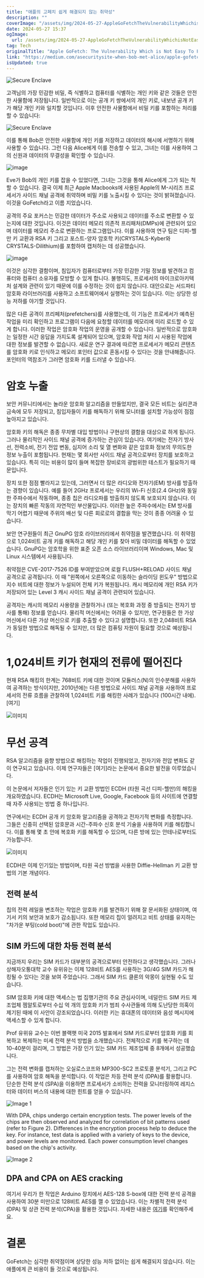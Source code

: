 ```yaml
---
title: "애플의 고페치 쉽게 해결되지 않는 취약성"
description: ""
coverImage: "/assets/img/2024-05-27-AppleGoFetchTheVulnerabilityWhichisNotEasyToFix_0.png"
date: 2024-05-27 15:37
ogImage:
  url: /assets/img/2024-05-27-AppleGoFetchTheVulnerabilityWhichisNotEasyToFix_0.png
tag: Tech
originalTitle: "Apple GoFetch: The Vulnerability Which is Not Easy To Fix"
link: "https://medium.com/asecuritysite-when-bob-met-alice/apple-gofetch-the-vulnerability-which-is-not-easy-to-fix-2c4e6229a2cb"
isUpdated: true
---
```


![Secure Enclave](/assets/img/2024-05-27-AppleGoFetchTheVulnerabilityWhichisNotEasyToFix_0.png)

고객님의 가장 민감한 비밀, 즉 식별하고 컴퓨터를 식별하는 개인 키와 같은 것들은 안전한 사물함에 저장됩니다. 일반적으로 이는 공개 키 쌍에서의 개인 키로, 내보낸 공개 키가 해당 개인 키와 일치할 것입니다. 이후 안전한 사물함에서 비밀 키를 포함하는 처리를 할 수 있습니다:

![Secure Enclave](/assets/img/2024-05-27-AppleGoFetchTheVulnerabilityWhichisNotEasyToFix_1.png)

이를 통해 Bob은 안전한 사물함에 개인 키를 저장하고 데이터의 해시에 서명하기 위해 사용할 수 있습니다. 그런 다음 Alice에게 이를 전송할 수 있고, 그녀는 이를 사용하여 그의 신원과 데이터의 무결성을 확인할 수 있습니다.

<div class="content-ad"></div>

![image](/assets/img/2024-05-27-AppleGoFetchTheVulnerabilityWhichisNotEasyToFix_2.png)

Eve가 Bob의 개인 키를 잡을 수 있었다면, 그녀는 그것을 통해 Alice에게 그가 되는 척할 수 있습니다. 결국 이제 최근 Apple Macbooks에 사용된 Apple의 M-시리즈 프로세서가 사이드 채널 공격에 취약하며 비밀 키를 노출시킬 수 있다는 것이 밝혀졌습니다. 이것을 GoFetch라고 이름 지었습니다.

공격의 주요 포커스는 민감한 데이터가 주소로 사용되고 데이터를 주소로 변환할 수 있는지에 대한 것입니다. 이것은 데이터 메모리 의존적 프리패처(DMPs)에 관련되어 있으며 데이터를 메모리 주소로 변환하는 프로그램입니다. 이를 사용하여 연구 팀은 디피-헬만 키 교환과 RSA 키 그리고 포스트-양자 암호학 키(CRYSTALS-Kyber와 CRYSTALS-Dilithium)를 포함하여 캡처하는 데 성공했습니다.

![image](/assets/img/2024-05-27-AppleGoFetchTheVulnerabilityWhichisNotEasyToFix_3.png)

<div class="content-ad"></div>

이것은 심각한 결함이며, 침입자가 컴퓨터로부터 가장 민감한 기밀 정보를 발견하고 컴퓨터와 컴퓨터 소유자를 모방할 수 있게 합니다. 불행히도, 프로세서의 마이크로아키텍처 설계와 관련이 있기 때문에 이를 수정하는 것이 쉽지 않습니다. 대안으로는 서드파티 암호화 라이브러리를 사용하고 소프트웨어에서 실행하는 것이 있습니다. 이는 상당한 성능 저하를 야기할 것입니다.

많은 다른 공격이 프리페처(prefetchers)를 사용했는데, 이 기능은 프로세서가 예측된 작업을 미리 확인하고 프로그램이 다음에 요청할 데이터를 메모리에 미리 로드할 수 있게 합니다. 이러한 작업은 암호화 작업의 운영을 공개할 수 있습니다. 일반적으로 암호화는 일정한 시간 응답을 가지도록 설계되어 있으며, 암호화 작업 처리 시 사용된 작업에 대한 정보를 발견할 수 없습니다. 새로운 연구 결과에 따르면 프로세서가 메모리 콘텐츠를 암호화 키로 인식하고 메모리 포인터 값으로 혼동시킬 수 있다는 것을 안내해줍니다. 포인터의 역참조가 그러면 암호화 키를 드러낼 수 있습니다.

# 암호 누출

보안 커뮤니티에서는 놀라운 암호화 알고리즘을 만들었지만, 결국 모든 비트는 실리콘과 금속에 모두 저장되고, 침입자들이 키를 해독하기 위해 모니터를 설치할 가능성이 점점 높아지고 있습니다.

<div class="content-ad"></div>

암호화 키의 해독은 종종 무차별 대입 방법이나 구현상의 결함을 대상으로 하게 됩니다. 그러나 물리적인 사이드 채널 공격에 증가하는 관심이 있습니다. 여기에는 전자기 방사선, 전력소비, 전기 전압 변동, 심지어 소리 및 열 변화와 같은 암호화 정보의 무의도한 정보 누출이 포함됩니다. 현재는 몇 회사만 사이드 채널 공격으로부터 장치를 보호하고 있습니다. 특히 이는 비용이 많이 들며 복잡한 장비로의 광범위한 테스트가 필요하기 때문입니다.

장치 또한 점점 빨라지고 있는데, 그러면서 더 많은 라디오와 전자기(EM) 방사를 방출하는 경향이 있습니다. 예를 들어 2GHz 프로세서는 우리의 Wi-Fi 신호(2.4 GHz)와 동일한 주파수에서 작동하며, 종종 칩은 라디오파를 방출하지 않도록 보호되지 않습니다. 이는 장치의 빠른 작동의 자연적인 부산물입니다. 이러한 높은 주파수에서는 EM 방사를 막기 어렵기 때문에 주위의 배선 및 다른 회로로의 결합을 막는 것이 종종 어려울 수 있습니다.

<div class="content-ad"></div>

보안 연구원들이 최근 GnuPG 암호 라이브러리에서 취약점을 발견했습니다. 이 취약점으로 1,024비트 공개 키를 해독하고 해당 개인 키를 찾아 비밀 데이터를 해독할 수 있었습니다. GnuPG는 암호학을 위한 표준 오픈 소스 라이브러리이며 Windows, Mac 및 Linux 시스템에서 사용됩니다.

취약점은 CVE-2017-7526 ID를 부여받았으며 로컬 FLUSH+RELOAD 사이드 채널 공격으로 공격됩니다. 이 때 "왼쪽에서 오른쪽으로 이동하는 슬라이딩 윈도우" 방법으로 지수 비트에 대한 정보가 누설되어 전체 키가 복원됩니다. 캐시 메모리에 개인 RSA 키가 저장되어 있는 Level 3 캐시 사이드 채널 공격이 관련되어 있습니다.

공격자는 캐시의 메모리 사용량을 관찰하거나 (또는 복호화 과정 중 방출되는 전자기 방사를 통해) 정보를 얻습니다. 물리적 머신에서는 어려울 수 있지만, 연구원들은 한 가상 머신에서 다른 가상 머신으로 키를 추출할 수 있다고 설명합니다. 또한 2,048비트 RSA가 동일한 방법으로 해독될 수 있지만, 더 많은 컴퓨팅 자원이 필요할 것으로 예상됩니다.

<div class="content-ad"></div>

# 1,024비트 키가 현재의 전류에 떨어진다

현재 RSA 해킹의 한계는 768비트 키에 대한 것이며 모듈러스(N)의 인수분해를 사용하여 공격하는 방식이지만, 2010년에는 다른 방법으로 사이드 채널 공격을 사용하여 프로세서의 전류 흐름을 관찰하여 1,024비트 키를 해킹한 사례가 있습니다 (100시간 내에). [여기]

![이미지](/assets/img/2024-05-27-AppleGoFetchTheVulnerabilityWhichisNotEasyToFix_6.png)

# 무선 공격

<div class="content-ad"></div>

RSA 알고리즘을 음향 방법으로 해킹하는 작업이 진행되었고, 전자기와 전압 변화도 같이 연구되고 있습니다. 이제 연구자들은 [여기]라는 논문에서 중요한 발전을 이루었습니다.

이 논문에서 저자들은 인기 있는 키 교환 방법인 ECDH (타원 곡선 디피-헬만)의 해킹을 개요하였습니다. ECDH는 Microsoft Live, Google, Facebook 등의 사이트에 연결할 때 자주 사용되는 방법 중 하나입니다.

연구에서는 ECDH 공개 키 암호화 알고리즘을 공격하고 전자기적 변화를 측정합니다. 그들은 신중히 선택된 암호문과 시간-주파수 신호 분석 기술을 사용하여 키를 해킹합니다. 이를 통해 몇 초 안에 복호화 키를 해독할 수 있으며, 다른 방에 있는 안테나로부터도 가능합니다.

![이미지](/assets/img/2024-05-27-AppleGoFetchTheVulnerabilityWhichisNotEasyToFix_7.png)

<div class="content-ad"></div>

ECDH은 이제 인기있는 방법이며, 타원 곡선 방법을 사용한 Diffie-Hellman 키 교환 방법의 기본 개념이다.

## 전력 분석

칩의 전력 레일을 변조하는 작업은 암호화 키를 발견하기 위해 잘 문서화된 상태이며, 여기서 키의 보안과 보호가 감소됩니다. 또한 메모리 칩이 얼려지고 비트 상태를 유지하는 "차가운 부팅(cold boot)"에 관한 작업도 있습니다.

## SIM 카드에 대한 차등 전력 분석

<div class="content-ad"></div>

지금까지 우리는 SIM 카드가 대부분의 공격으로부터 안전하다고 생각했습니다. 그러나 상해자오퉁대학 교수 유위유는 이제 128비트 AES를 사용하는 3G/4G SIM 카드가 해킹될 수 있다는 것을 보여 주었습니다. 그래서 SIM 카드 클론의 악몽이 실현될 수도 있습니다.

SIM 암호화 키에 대한 액세스는 법 집행기관의 주요 관심사이며, 네덜란드 SIM 카드 제조업체 젬알토로부터 수십 억 개의 암호화 키가 범죄 수사관들에 의해 도난당한 의혹이 제기된 때에 이 사안이 강조되었습니다. 이러한 키는 휴대폰의 데이터와 음성 메시지에 액세스할 수 있게 합니다.

Prof 유위유 교수는 이번 블랙햇 미국 2015 발표에서 SIM 카드로부터 암호화 키를 회복하고 복제하는 미세 전력 분석 방법을 소개했습니다. 전체적으로 키를 복구하는 데 10-40분이 걸리며, 그 방법은 가장 인기 있는 SIM 카드 제조업체 중 8개에서 성공했습니다.

그는 전력 변화를 캡처하는 오실로스코프와 MP300-SC2 프로토콜 분석기, 그리고 PC를 사용하여 암호 해독을 분석합니다. 이 작업은 차등 전력 분석 (DPA)를 활용합니다. 단순한 전력 분석 (SPA)을 이용하면 프로세서가 소비하는 전력을 모니터링하여 레지스터와 데이터 버스의 내용에 대한 힌트를 얻을 수 있습니다.

<div class="content-ad"></div>

![Image 1](/assets/img/2024-05-27-AppleGoFetchTheVulnerabilityWhichisNotEasyToFix_8.png)

With DPA, chips undergo certain encryption tests. The power levels of the chips are then observed and analyzed for correlation of bit patterns used (refer to Figure 2). Differences in the encryption process help to deduce the key. For instance, test data is applied with a variety of keys to the device, and power levels are monitored. Each power consumption level changes based on the chip's activity.

![Image 2](/assets/img/2024-05-27-AppleGoFetchTheVulnerabilityWhichisNotEasyToFix_9.png)

## DPA and CPA on AES cracking

<div class="content-ad"></div>

여기서 우리가 한 작업은 Arduino 장치에서 AES-128 S-box에 대한 전력 분석 공격을 사용하여 30분 미만으로 128비트 AES를 깰 수 있었습니다. 이는 차별적 전력 분석(DPA) 및 상관 전력 분석(CPA)을 활용한 것입니다. 자세한 내용은 [여기](https://youtu.be/7D-Hr4Nw0T4?t=21m30s)를 확인해주세요.

# 결론

GoFetch는 심각한 취약점이며 상당한 성능 저하 없이는 쉽게 해결되지 않습니다. 이는 애플에게 큰 비용이 들 것으로 예상됩니다.
